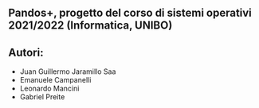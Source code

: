 ## Pandos+, progetto del corso di sistemi operativi 2021/2022 (Informatica, UNIBO)

## Autori:

- Juan Guillermo Jaramillo Saa
- Emanuele Campanelli
- Leonardo Mancini
- Gabriel Preite
